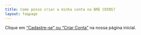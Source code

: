 ```yaml
---
title: Como posso criar a minha conta na BRE COINS?
layout: faqpage
---
```

Clique em [“Cadastre-se” ou “Criar Conta”](https://broker.brecoins.com.br/) na nossa página inicial.
